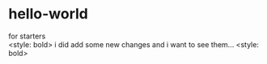 # hello-world
for starters
<br>
<style: bold> i did add some new changes and i want to see them... <style: bold> 
